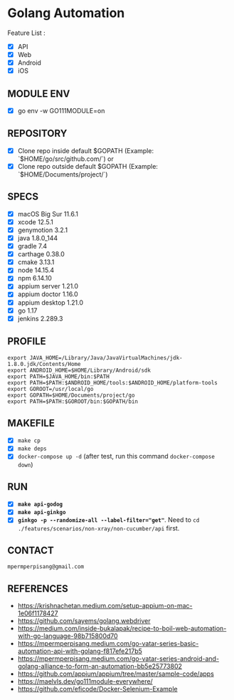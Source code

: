 # Golang Automation
Feature List :
- [x] API
- [x] Web
- [x] Android
- [x] iOS

## MODULE ENV
- [x] go env -w GO111MODULE=on

## REPOSITORY
- [x] Clone repo inside default $GOPATH (Example: `$HOME/go/src/github.com/`)
or
- [x] Clone repo outside default $GOPATH (Example: `$HOME/Documents/project/`)

## SPECS
- [x] macOS Big Sur 11.6.1
- [x] xcode 12.5.1
- [x] genymotion 3.2.1
- [x] java 1.8.0_144
- [x] gradle 7.4
- [x] carthage 0.38.0
- [x] cmake 3.13.1
- [x] node 14.15.4
- [x] npm 6.14.10
- [x] appium server 1.21.0
- [x] appium doctor 1.16.0
- [x] appium desktop 1.21.0
- [x] go 1.17
- [x] jenkins 2.289.3

## PROFILE
```
export JAVA_HOME=/Library/Java/JavaVirtualMachines/jdk-1.8.0.jdk/Contents/Home
export ANDROID_HOME=$HOME/Library/Android/sdk
export PATH=$JAVA_HOME/bin:$PATH
export PATH=$PATH:$ANDROID_HOME/tools:$ANDROID_HOME/platform-tools
export GOROOT=/usr/local/go
export GOPATH=$HOME/Documents/project/go
export PATH=$PATH:$GOROOT/bin:$GOPATH/bin
```

## MAKEFILE
- [x] `make cp`
- [x] `make deps`
- [x] `docker-compose up -d` (after test, run this command `docker-compose down`)

## RUN
- [x] <b>`make api-godog`</b>
- [x] <b>`make api-ginkgo`</b>
- [x] <b>`ginkgo -p --randomize-all --label-filter="get"`</b>. Need to `cd ./features/scenarios/non-xray/non-cucumber/api` first.

## CONTACT
`mpermperpisang@gmail.com`

## REFERENCES
- https://krishnachetan.medium.com/setup-appium-on-mac-1e06f1178427
- https://github.com/sayems/golang.webdriver
- https://medium.com/inside-bukalapak/recipe-to-boil-web-automation-with-go-language-98b715800d70
- https://mpermperpisang.medium.com/go-vatar-series-basic-automation-api-with-golang-f817efe217b5
- https://mpermperpisang.medium.com/go-vatar-series-android-and-golang-alliance-to-form-an-automation-bb5e25773802
- https://github.com/appium/appium/tree/master/sample-code/apps
- https://maelvls.dev/go111module-everywhere/
- https://github.com/eficode/Docker-Selenium-Example

